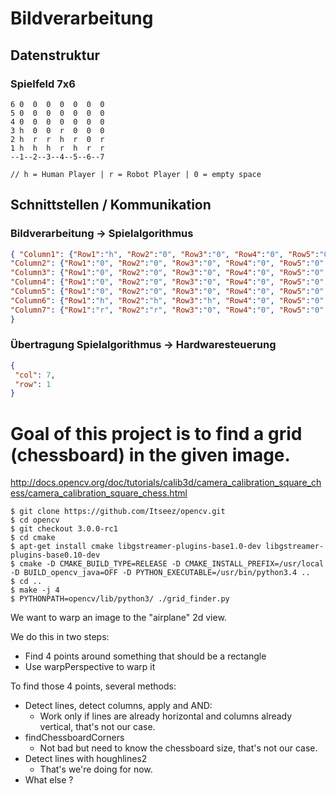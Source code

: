 # Bildverarbeitung

## Datenstruktur
### Spielfeld 7x6
```
6 0  0  0  0  0  0  0
5 0  0  0  0  0  0  0
4 0  0  0  0  0  0  0
3 h  0  0  r  0  0  0
2 h  r  r  h  r  0  r
1 h  h  h  r  h  r  r
--1--2--3--4--5--6--7

// h = Human Player | r = Robot Player | 0 = empty space
```

## Schnittstellen / Kommunikation
###  Bildverarbeitung -> Spielalgorithmus
```json
{ "Column1": {"Row1":"h", "Row2":"0", "Row3":"0", "Row4":"0", "Row5":"0", "Row6":"0"},
"Column2": {"Row1":"0", "Row2":"0", "Row3":"0", "Row4":"0", "Row5":"0", "Row6":"0"},
"Column3": {"Row1":"0", "Row2":"0", "Row3":"0", "Row4":"0", "Row5":"0", "Row6":"0"},
"Column4": {"Row1":"0", "Row2":"0", "Row3":"0", "Row4":"0", "Row5":"0", "Row6":"0"},
"Column5": {"Row1":"0", "Row2":"0", "Row3":"0", "Row4":"0", "Row5":"0", "Row6":"0"},
"Column6": {"Row1":"h", "Row2":"h", "Row3":"h", "Row4":"0", "Row5":"0", "Row6":"0"},
"Column7": {"Row1":"r", "Row2":"r", "Row3":"0", "Row4":"0", "Row5":"0", "Row6":"0"}
}
```

### Übertragung Spielalgorithmus -> Hardwaresteuerung
```json
{
 "col": 7,
 "row": 1
}
```

# Goal of this project is to find a grid (chessboard) in the given image.

http://docs.opencv.org/doc/tutorials/calib3d/camera_calibration_square_chess/camera_calibration_square_chess.html

```
$ git clone https://github.com/Itseez/opencv.git
$ cd opencv
$ git checkout 3.0.0-rc1
$ cd cmake
$ apt-get install cmake libgstreamer-plugins-base1.0-dev libgstreamer-plugins-base0.10-dev
$ cmake -D CMAKE_BUILD_TYPE=RELEASE -D CMAKE_INSTALL_PREFIX=/usr/local -D BUILD_opencv_java=OFF -D PYTHON_EXECUTABLE=/usr/bin/python3.4 ..
$ cd ..
$ make -j 4
$ PYTHONPATH=opencv/lib/python3/ ./grid_finder.py
```

We want to warp an image to the "airplane" 2d view.

We do this in two steps:

- Find 4 points around something that should be a rectangle
- Use warpPerspective to warp it

To find those 4 points, several methods:

- Detect lines, detect columns, apply and AND:
    - Work only if lines are already horizontal and columns already vertical,
      that's not our case.
- findChessboardCorners
    - Not bad but need to know the chessboard size, that's not our case.
- Detect lines with houghlines2
    - That's we're doing for now.
- What else ?
